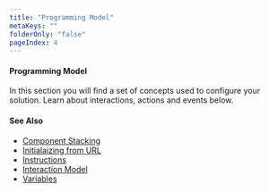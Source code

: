 ```yaml
---
title: "Programming Model"
metaKeys: ""
folderOnly: "false"
pageIndex: 4
---
```

#### Programming Model
In this section you will find a set of concepts used to configure your solution. Learn about interactions, actions and events below.
<br/>

#### See Also 

* [Component Stacking](programmingmodel/componentstacking.md)
* [Initialaizing from URL](programmingmodel/initializing.md)
* [Instructions](programmingmodel/instructions.md)
* [Interaction Model](programmingmodel/interactionmodel.md)
* [Variables](programmingmodel/variables.md)

  
<br/>
